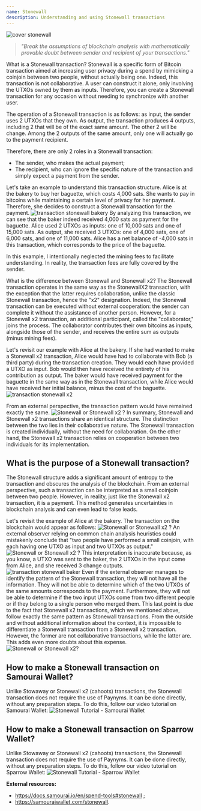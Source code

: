 ```yaml
---
name: Stonewall
description: Understanding and using Stonewall transactions
---
```

![cover stonewall](assets/cover.jpeg)

> *"Break the assumptions of blockchain analysis with mathematically provable doubt between sender and recipient of your transactions."*


What is a Stonewall transaction?
Stonewall is a specific form of Bitcoin transaction aimed at increasing user privacy during a spend by mimicking a coinjoin between two people, without actually being one. Indeed, this transaction is not collaborative. A user can construct it alone, only involving the UTXOs owned by them as inputs. Therefore, you can create a Stonewall transaction for any occasion without needing to synchronize with another user.

The operation of a Stonewall transaction is as follows: as input, the sender uses 2 UTXOs that they own. As output, the transaction produces 4 outputs, including 2 that will be of the exact same amount. The other 2 will be change. Among the 2 outputs of the same amount, only one will actually go to the payment recipient.

Therefore, there are only 2 roles in a Stonewall transaction:
- The sender, who makes the actual payment;
- The recipient, who can ignore the specific nature of the transaction and simply expect a payment from the sender.

Let's take an example to understand this transaction structure. Alice is at the bakery to buy her baguette, which costs 4,000 sats. She wants to pay in bitcoins while maintaining a certain level of privacy for her payment. Therefore, she decides to construct a Stonewall transaction for the payment.
![transaction stonewall bakery](assets/en/1.png)
By analyzing this transaction, we can see that the baker indeed received 4,000 sats as payment for the baguette. Alice used 2 UTXOs as inputs: one of 10,000 sats and one of 15,000 sats. As output, she received 3 UTXOs: one of 4,000 sats, one of 6,000 sats, and one of 11,000 sats. Alice has a net balance of -4,000 sats in this transaction, which corresponds to the price of the baguette.

In this example, I intentionally neglected the mining fees to facilitate understanding. In reality, the transaction fees are fully covered by the sender.

What is the difference between Stonewall and Stonewall x2?
The Stonewall transaction operates in the same way as the StonewallX2 transaction, with the exception that the latter requires collaboration, unlike the classic Stonewall transaction, hence the "x2" designation. Indeed, the Stonewall transaction can be executed without external cooperation: the sender can complete it without the assistance of another person. However, for a Stonewall x2 transaction, an additional participant, called the "collaborator," joins the process. The collaborator contributes their own bitcoins as inputs, alongside those of the sender, and receives the entire sum as outputs (minus mining fees).

Let's revisit our example with Alice at the bakery. If she had wanted to make a Stonewall x2 transaction, Alice would have had to collaborate with Bob (a third party) during the transaction creation. They would each have provided a UTXO as input. Bob would then have received the entirety of his contribution as output. The baker would have received payment for the baguette in the same way as in the Stonewall transaction, while Alice would have received her initial balance, minus the cost of the baguette.
![transaction stonewall x2](assets/en/2.png)

From an external perspective, the transaction pattern would have remained exactly the same.
![Stonewall or Stonewall x2 ?](assets/en/3.png)
In summary, Stonewall and Stonewall x2 transactions share an identical structure. The distinction between the two lies in their collaborative nature. The Stonewall transaction is created individually, without the need for collaboration. On the other hand, the Stonewall x2 transaction relies on cooperation between two individuals for its implementation.

## What is the purpose of a Stonewall transaction?
The Stonewall structure adds a significant amount of entropy to the transaction and obscures the analysis of the blockchain. From an external perspective, such a transaction can be interpreted as a small coinjoin between two people. However, in reality, just like the Stonewall x2 transaction, it is a payment. This method generates uncertainties in blockchain analysis and can even lead to false leads.

Let's revisit the example of Alice at the bakery. The transaction on the blockchain would appear as follows:
![Stonewall or Stonewall x2 ?](assets/en/4.png)
An external observer relying on common chain analysis heuristics could mistakenly conclude that "two people have performed a small coinjoin, with each having one UTXO as input and two UTXOs as output."
![Stonewall or Stonewall x2 ?](assets/en/5.png)
This interpretation is inaccurate because, as you know, a UTXO was sent to the baker, the 2 UTXOs in the input come from Alice, and she received 3 change outputs.![transaction stonewall baker](assets/en/1.png)
Even if the external observer manages to identify the pattern of the Stonewall transaction, they will not have all the information. They will not be able to determine which of the two UTXOs of the same amounts corresponds to the payment. Furthermore, they will not be able to determine if the two input UTXOs come from two different people or if they belong to a single person who merged them. This last point is due to the fact that Stonewall x2 transactions, which we mentioned above, follow exactly the same pattern as Stonewall transactions. From the outside and without additional information about the context, it is impossible to differentiate a Stonewall transaction from a Stonewall x2 transaction. However, the former are not collaborative transactions, while the latter are. This adds even more doubts about this expense.
![Stonewall or Stonewall x2?](assets/en/3.png)
## How to make a Stonewall transaction on Samourai Wallet?
Unlike Stowaway or Stonewall x2 (cahoots) transactions, the Stonewall transaction does not require the use of Paynyms. It can be done directly, without any preparation steps. To do this, follow our video tutorial on Samourai Wallet: 
![Stonewall Tutorial - Samourai Wallet](https://youtu.be/mlRtZvWGuk0?si=e_lSKJLvybWUna1j)

## How to make a Stonewall transaction on Sparrow Wallet?
Unlike Stowaway or Stonewall x2 (cahoots) transactions, the Stonewall transaction does not require the use of Paynyms. It can be done directly, without any preparation steps. To do this, follow our video tutorial on Sparrow Wallet: 
![Stonewall Tutorial - Sparrow Wallet](https://youtu.be/su89ljkV_OI?si=1jNaSJGvECUYe6Or)


**External resources:**
- https://docs.samourai.io/en/spend-tools#stonewall ;
- https://samouraiwallet.com/stonewall.
